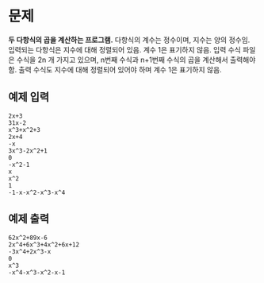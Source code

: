 # 문제
**두 다항식의 곱을 계산하는 프로그램.**
다항식의 계수는 정수이며, 지수는 양의 정수임. 입력되는 다항식은 지수에 대해 정렬되어 있음. 계수 1은 표기하지 않음. 입력 수식 파일은 수식을 2n 개 가지고 있으며, n번째 수식과 n+1번째 수식의 곱을 계산해서 출력해야 함. 출력 수식도 지수에 대해 정렬되어 있어야 하며 계수 1은 표기하지 않음.

## 예제 입력
```
2x+3
31x-2
x^3+x^2+3
2x+4
-x
3x^3-2x^2+1
0
-x^2-1
x
x^2
1
-1-x-x^2-x^3-x^4
```
## 예제 출력
```
62x^2+89x-6
2x^4+6x^3+4x^2+6x+12
-3x^4+2x^3-x
0
x^3
-x^4-x^3-x^2-x-1
```
